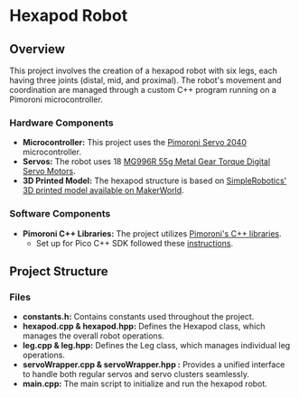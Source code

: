 # Hexapod Robot

## Overview

This project involves the creation of a hexapod robot with six legs, each having three joints (distal, mid, and proximal). The robot's movement and coordination are managed through a custom C++ program running on a Pimoroni microcontroller.

### Hardware Components

* **Microcontroller:** This project uses the [Pimoroni Servo 2040](https://shop.pimoroni.com/products/servo-2040?variant=39800591679571) microcontroller.
* **Servos:** The robot uses 18 [MG996R 55g Metal Gear Torque Digital Servo Motors](https://www.amazon.com/dp/B07MFK266B?ref=ppx_pop_mob_ap_share&th=1).
* **3D Printed Model:** The hexapod structure is based on [SimpleRobotics' 3D printed model available on MakerWorld](https://makerworld.com/en/models/523424#profileId-440772).

### Software Components

* **Pimoroni C++ Libraries:** The project utilizes [Pimoroni's C++ libraries](https://github.com/pimoroni/pimoroni-pico/tree/main/libraries).
  * Set up for Pico C++ SDK followed these [instructions](https://github.com/pimoroni/pimoroni-pico/blob/main/setting-up-the-pico-sdk.md).

## Project Structure

### Files

* **constants.h:** Contains constants used throughout the project.
* **hexapod.cpp & hexapod.hpp:** Defines the Hexapod class, which manages the overall robot operations.
* **leg.cpp & leg.hpp:** Defines the Leg class, which manages individual leg operations.
* **servoWrapper.cpp & servoWrapper.hpp :** Provides a unified interface to handle both regular servos and servo clusters seamlessly.
* **main.cpp:** The main script to initialize and run the hexapod robot.
